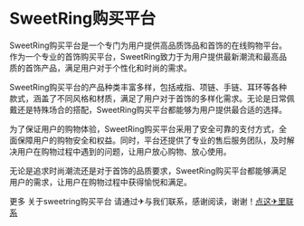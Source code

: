 # SweetRing购买平台

SweetRing购买平台是一个专门为用户提供高品质饰品和首饰的在线购物平台。作为一个专业的首饰购买平台，SweetRing致力于为用户提供最新潮流和最高品质的首饰产品，满足用户对于个性化和时尚的需求。

SweetRing购买平台的产品种类丰富多样，包括戒指、项链、手链、耳环等各种款式，涵盖了不同风格和材质，满足了用户对于首饰的多样化需求。无论是日常佩戴还是特殊场合的搭配，SweetRing购买平台都能够为用户提供最合适的选择。

为了保证用户的购物体验，SweetRing购买平台采用了安全可靠的支付方式，全面保障用户的购物安全和权益。同时，平台还提供了专业的售后服务团队，及时解决用户在购物过程中遇到的问题，让用户放心购物、放心使用。

无论是追求时尚潮流还是对于首饰的品质要求，SweetRing购买平台都能够满足用户的需求，让用户在购物过程中获得愉悦和满足。

更多 关于sweetring购买平台 请通过✈与我们联系，感谢阅读，谢谢！[点这✈里联系](https://acc.k02.cc)